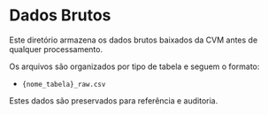# Dados Brutos

Este diretório armazena os dados brutos baixados da CVM antes de qualquer processamento.

Os arquivos são organizados por tipo de tabela e seguem o formato:
- `{nome_tabela}_raw.csv`

Estes dados são preservados para referência e auditoria.